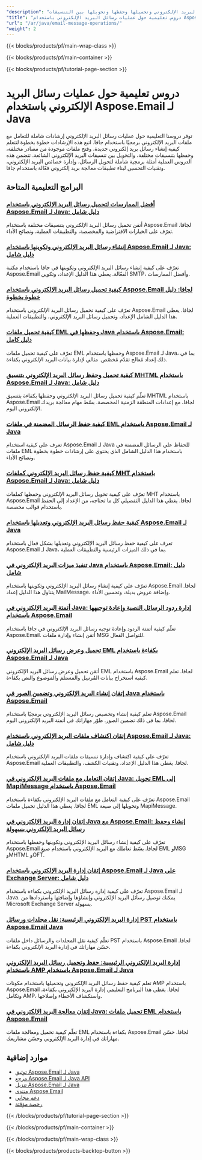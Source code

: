 ```yaml
---
"description": "تعرف على كيفية إنشاء رسائل البريد الإلكتروني وتحميلها وحفظها وتحويلها بين التنسيقات (EML وMSG وMHTML) باستخدام دروس Aspose.Email لـ Java هذه."
"title": "دروس تعليمية حول عمليات رسائل البريد الإلكتروني باستخدام Aspose.Email لـ Java"
"url": "/ar/java/email-message-operations/"
"weight": 2
---
```


{{< blocks/products/pf/main-wrap-class >}}

{{< blocks/products/pf/main-container >}}

{{< blocks/products/pf/tutorial-page-section >}}
# دروس تعليمية حول عمليات رسائل البريد الإلكتروني باستخدام Aspose.Email لـ Java

توفر دروسنا التعليمية حول عمليات رسائل البريد الإلكتروني إرشادات شاملة للتعامل مع ملفات البريد الإلكتروني برمجيًا باستخدام جافا. اتبع هذه الإرشادات خطوة بخطوة لتتعلم كيفية إنشاء رسائل بريد إلكتروني جديدة، وفتح ملفات موجودة من مصادر مختلفة، وحفظها بتنسيقات مختلفة، والتحويل بين تنسيقات البريد الإلكتروني الشائعة. تتضمن هذه الدروس العملية أمثلة برمجية شاملة لتحويل الرسائل، وإدارة خصائص البريد الإلكتروني، وتقنيات التحسين لبناء تطبيقات معالجة بريد إلكتروني فعّالة باستخدام جافا.

## البرامج التعليمية المتاحة

### [أفضل الممارسات لتحميل رسائل البريد الإلكتروني باستخدام Aspose.Email لـ Java: دليل شامل](./aspose-email-java-load-emails/)
أتقن تحميل رسائل البريد الإلكتروني بتنسيقات مختلفة باستخدام Aspose.Email لجافا. تعرّف على الخيارات الافتراضية والمخصصة، والتطبيقات العملية، ونصائح الأداء.

### [إنشاء رسائل البريد الإلكتروني وتكوينها باستخدام Aspose.Email لـ Java: دليل شامل](./create-configure-mail-message-aspose-email-java/)
تعرّف على كيفية إنشاء رسائل البريد الإلكتروني وتكوينها في جافا باستخدام مكتبة Aspose.Email الفعّالة. يغطي هذا الدليل الإعداد، وتكوين SMTP، وأفضل الممارسات.

### [كيفية تحميل رسائل البريد الإلكتروني باستخدام Aspose.Email لجافا: دليل خطوة بخطوة](./aspose-email-java-load-email-tutorial/)
تعرّف على كيفية تحميل رسائل البريد الإلكتروني باستخدام Aspose.Email لجافا. يغطي هذا الدليل الشامل الإعداد، وتحميل رسائل البريد الإلكتروني، والتطبيقات العملية.

### [كيفية تحميل ملفات EML وحفظها في Java باستخدام Aspose.Email: دليل كامل](./load-save-eml-aspose-email-java/)
تعرّف على كيفية تحميل ملفات EML وحفظها باستخدام Aspose.Email لـ Java، بما في ذلك إعداد مُعالج تقدّم مُخصّص. مثالي لإدارة بيانات البريد الإلكتروني بكفاءة.

### [كيفية تحميل وحفظ رسائل البريد الإلكتروني بتنسيق MHTML باستخدام Aspose.Email لـ Java: دليل شامل](./load-save-emails-mhtml-aspose-java/)
تعلّم كيفية تحميل رسائل البريد الإلكتروني وحفظها بكفاءة بتنسيق MHTML باستخدام Aspose.Email لجافا، مع إعدادات المنطقة الزمنية المخصصة. بسّط مهام معالجة بريدك الإلكتروني اليوم.

### [كيفية حفظ الرسائل المضمنة في ملفات EML باستخدام Aspose.Email لـ Java](./aspose-email-java-eml-embedded-messages-preservation/)
تعرف على كيفية استخدام Aspose.Email لـ Java للحفاظ على الرسائل المضمنة في ملفات EML باستخدام هذا الدليل الشامل الذي يحتوي على إرشادات خطوة بخطوة ونصائح الأداء.

### [كيفية حفظ رسائل البريد الإلكتروني كملفات MHT باستخدام Aspose.Email لـ Java: دليل شامل](./save-emails-as-mht-using-aspose-email-java/)
تعرّف على كيفية تحويل رسائل البريد الإلكتروني وحفظها كملفات MHT باستخدام Aspose.Email لجافا. يغطي هذا الدليل التفصيلي كل ما تحتاجه، من الإعداد إلى الحفظ باستخدام قوالب مخصصة.

### [كيفية حفظ رسائل البريد الإلكتروني وتعديلها باستخدام Aspose.Email لـ Java](./save-modified-emails-aspose-java/)
تعرف على كيفية حفظ رسائل البريد الإلكتروني وتعديلها بشكل فعال باستخدام Aspose.Email لـ Java، بما في ذلك الميزات الرئيسية والتطبيقات العملية.

### [تنفيذ ميزات البريد الإلكتروني في Java باستخدام Aspose.Email: دليل شامل](./implement-email-features-java-aspose-email/)
تعرّف على كيفية إنشاء رسائل البريد الإلكتروني وتكوينها باستخدام Aspose.Email لجافا. يتناول هذا الدليل إعداد MailMessage، وإضافة عروض بديلة، وتحسين الأداء.

### [أتمتة البريد الإلكتروني في Java: إدارة ردود الرسائل النصية وإعادة توجيهها باستخدام Aspose.Email](./email-automation-java-aspose-email-replies-forwards/)
تعلّم كيفية أتمتة الردود وإعادة توجيه رسائل البريد الإلكتروني في جافا باستخدام Aspose.Email. أتقن إنشاء وإدارة ملفات MSG للتواصل الفعال.

### [تحميل وعرض رسائل البريد الإلكتروني EML بكفاءة باستخدام Aspose.Email لـ Java](./load-display-eml-emails-aspose-java/)
أتقن تحميل وعرض رسائل البريد الإلكتروني EML باستخدام Aspose.Email لجافا. تعلم كيفية استخراج بيانات المُرسِل والمستلم والموضوع والنص بكفاءة.

### [إتقان إنشاء البريد الإلكتروني وتضمين الصور في Java باستخدام Aspose.Email](./aspose-email-java-create-embed-images/)
تعلم كيفية إنشاء وتخصيص رسائل البريد الإلكتروني برمجيًا باستخدام Aspose.Email لجافا، بما في ذلك تضمين الصور. طوّر مهاراتك في أتمتة البريد الإلكتروني اليوم.

### [إتقان اكتشاف ملفات البريد الإلكتروني باستخدام Aspose.Email لـ Java: دليل شامل](./master-email-file-detection-aspose-java/)
تعرّف على كيفية اكتشاف وإدارة تنسيقات ملفات البريد الإلكتروني باستخدام Aspose.Email لجافا. يغطي هذا الدليل الإعداد، وتقنيات الكشف، والتطبيقات العملية.

### [إتقان التعامل مع ملفات البريد الإلكتروني في Java: تحويل EML إلى MapiMessage باستخدام Aspose.Email](./master-email-file-handling-java-aspose-email/)
تعرّف على كيفية التعامل مع ملفات البريد الإلكتروني بكفاءة باستخدام Aspose.Email لجافا. يغطي هذا الدليل تحميل ملفات EML وتحويلها إلى صيغة MapiMessage.

### [إتقان إدارة البريد الإلكتروني في Java مع Aspose.Email: إنشاء وحفظ رسائل البريد الإلكتروني بسهولة](./aspose-email-java-create-save-emails/)
تعرّف على كيفية إنشاء رسائل البريد الإلكتروني وتكوينها وحفظها باستخدام Aspose.Email لجافا. بسّط تعاملك مع البريد الإلكتروني باستخدام صيغ EML وMSG وMHTML وOFT.

### [إتقان إدارة البريد الإلكتروني باستخدام Aspose.Email لـ Java على Exchange Server: دليل شامل](./master-email-management-aspose-email-java-exchange-server/)
تعرّف على كيفية إدارة رسائل البريد الإلكتروني بكفاءة باستخدام Aspose.Email لـ Java. يمكنك توصيل رسائل البريد الإلكتروني وإنشاؤها وإضافتها واستردادها من Microsoft Exchange Server بسهولة.

### [إدارة البريد الإلكتروني الرئيسية: نقل مجلدات ورسائل PST باستخدام Aspose.Email Java](./aspose-email-java-move-pst-messages-folders/)
تعلّم كيفية نقل المجلدات والرسائل داخل ملفات PST باستخدام Aspose.Email لجافا. حسّن مهاراتك في إدارة البريد الإلكتروني بكفاءة.

### [إدارة البريد الإلكتروني الرئيسية: حفظ وتحميل رسائل البريد الإلكتروني باستخدام AMP باستخدام Aspose.Email لـ Java](./aspose-email-java-save-load-amp-emails/)
تعلم كيفية حفظ رسائل البريد الإلكتروني وتحميلها باستخدام مكونات AMP باستخدام Aspose.Email لجافا. يغطي هذا البرنامج التعليمي إدارة البريد الإلكتروني بكفاءة، وتكامل AMP، واستكشاف الأخطاء وإصلاحها.

### [إتقان معالجة البريد الإلكتروني في Java: تحميل ملفات EML باستخدام Aspose.Email](./master-email-processing-java-aspose-email/)
تعلّم كيفية تحميل ومعالجة ملفات EML بكفاءة باستخدام Aspose.Email لجافا. حسّن مهاراتك في إدارة البريد الإلكتروني وحسّن مشاريعك.

## موارد إضافية

- [توثيق Aspose.Email لـ Java](https://docs.aspose.com/email/java/)
- [مرجع Aspose.Email لـ Java API](https://reference.aspose.com/email/java/)
- [تنزيل Aspose.Email لـ Java](https://releases.aspose.com/email/java/)
- [منتدى Aspose.Email](https://forum.aspose.com/c/email)
- [دعم مجاني](https://forum.aspose.com/)
- [رخصة مؤقتة](https://purchase.aspose.com/temporary-license/)

{{< /blocks/products/pf/tutorial-page-section >}}

{{< /blocks/products/pf/main-container >}}

{{< /blocks/products/pf/main-wrap-class >}}

{{< blocks/products/products-backtop-button >}}